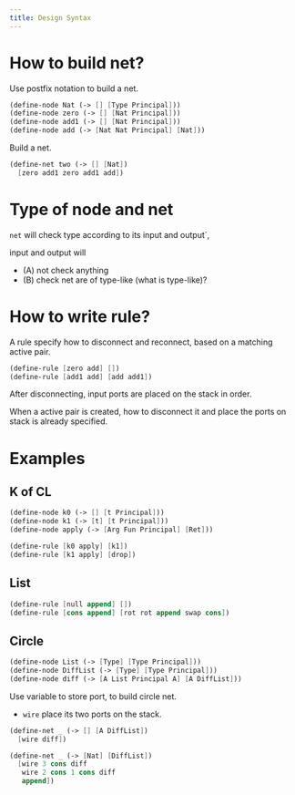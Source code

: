 ```yaml
---
title: Design Syntax
---
```


# How to build net?

Use postfix notation to build a net.

```scheme
(define-node Nat (-> [] [Type Principal]))
(define-node zero (-> [] [Nat Principal]))
(define-node add1 (-> [] [Nat Principal]))
(define-node add (-> [Nat Nat Principal] [Nat]))
```

Build a net.

```scheme
(define-net two (-> [] [Nat])
  [zero add1 zero add1 add])
```

# Type of node and net

`net` will check type according to its input and output`,

input and output will

- (A) not check anything
- (B) check net are of type-like (what is type-like)?

# How to write rule?

A rule specify how to disconnect and reconnect,
based on a matching active pair.

```scheme
(define-rule [zero add] [])
(define-rule [add1 add] [add add1])
```

After disconnecting, input ports are placed on the stack in order.

When a active pair is created,
how to disconnect it and place the
ports on stack is already specified.

# Examples

## K of CL

```scheme
(define-node k0 (-> [] [t Principal]))
(define-node k1 (-> [t] [t Principal]))
(define-node apply (-> [Arg Fun Principal] [Ret]))
```

```scheme
(define-rule [k0 apply] [k1])
(define-rule [k1 apply] [drop])
```

## List

```scheme
(define-rule [null append] [])
(define-rule [cons append] [rot rot append swap cons])
```

## Circle

```scheme
(define-node List (-> [Type] [Type Principal]))
(define-node DiffList (-> [Type] [Type Principal]))
(define-node diff (-> [A List Principal A] [A DiffList]))
```

Use variable to store port, to build circle net.

- `wire` place its two ports on the stack.

```scheme
(define-net _ (-> [] [A DiffList])
  [wire diff])

(define-net _ (-> [Nat] [DiffList])
  [wire 3 cons diff
   wire 2 cons 1 cons diff
   append])
```
